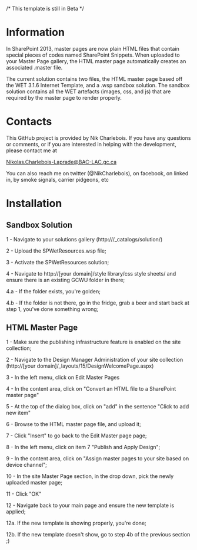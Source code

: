/* This template is still in Beta */

Information
===================
In SharePoint 2013, master pages are now plain HTML files that contain special pieces of codes named SharePoint Snippets. When uploaded to your Master Page gallery, the HTML master page automatically creates an associated .master file. 

The current solution contains two files, the HTML master page based off the WET 3.1.6 Internet Template, and a .wsp sandbox solution. The sandbox solution contains all the WET artefacts (images, css, and js) that are required by the master page to render properly.

Contacts
===================
This GitHub project is provided by Nik Charlebois. If you have any questions or comments, or if you are interested in helping with the development, please contact me at

Nikolas.Charlebois-Laprade@BAC-LAC.gc.ca

You can also reach me on twitter (@NikCharlebois), on facebook, on linked in, by smoke signals, carrier pidgeons, etc

Installation
===================
Sandbox Solution
-------------------
1 - Navigate to your solutions gallery (http://<your domain>/_catalogs/solution/)

2 - Upload the SPWetResources.wsp file;

3 - Activate the SPWetResources solution;

4 - Navigate to http://[your domain]/style library/css style sheets/ and ensure there is an existing GCWU folder in there;

4.a - If the folder exists, you're golden;

4.b - If the folder is not there, go in the fridge, grab a beer and start back at step 1, you've done something wrong;

HTML Master Page
--------------------
1 - Make sure the publishing infrastructure feature is enabled on the site collection;

2 - Navigate to the Design Manager Administration of your site collection (http://[your domain]/_layouts/15/DesignWelcomePage.aspx)

3 - In the left menu, click on Edit Master Pages

4 - In the content area, click on "Convert an HTML file to a SharePoint master page"

5 - At the top of the dialog box, click on "add" in the sentence "Click to add new item"

6 - Browse to the HTML master page file, and upload it;

7 - Click "Insert"  to go back to the Edit Master page page;

8 - In the left menu, click on item 7 "Publish and Apply Design";

9 - In the content area, click on "Assign master pages to your site based on device channel";

10 - In the site Master Page section, in the drop down, pick the newly uploaded master page;

11 - Click "OK"

12 - Navigate back to your main page and ensure the new template is applied;

12a. If the new template is showing properly, you're done;

12b. If the new template doesn't show, go to step 4b of the previous section ;)